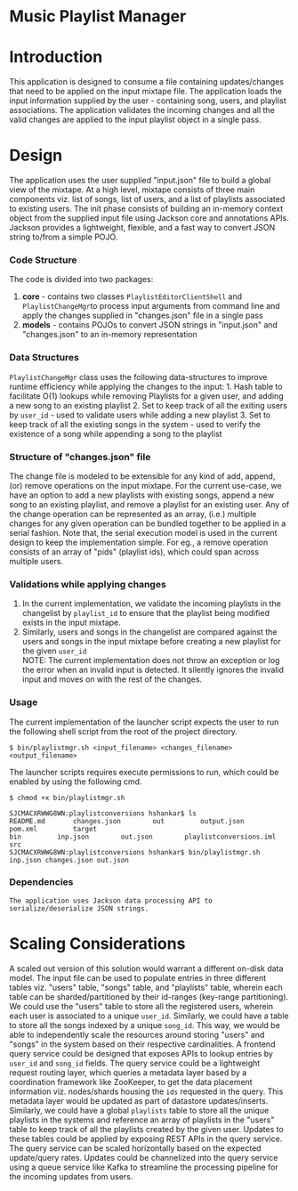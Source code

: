 # Music Playlist Manager
# Introduction
This application is designed to consume a file containing updates/changes that need to be applied on the input 
mixtape file. The application loads the input information supplied by the user - containing song, users, and playlist 
associations. The application validates the incoming changes and all the valid changes are applied to the input 
playlist object in a single pass. 

# Design

The application uses the user supplied "input.json" file to build a global view of the 
 mixtape. At a high level, mixtape consists of three main components viz. list of songs, list of users,
 and a list of playlists associated to existing users. The init phase consists of building an
 in-memory context object from the supplied input file using Jackson core and annotations APIs.
 Jackson provides a lightweight, flexible, and a fast way to convert JSON string to/from a simple POJO.
 
### **Code Structure**
    
   The code is divided into two packages:
        
   1. **core** - contains two classes `PlaylistEditorClientShell` and `PlaylistChangeMgr`to process input 
     arguments from command line and apply the changes supplied in "changes.json" file in a single pass
   2. **models** - contains POJOs to convert JSON strings in "input.json" and "changes.json" to an in-memory
     representation
        
### **Data Structures** 

   `PlaylistChangeMgr` class uses the following data-structures to improve runtime efficiency 
    while applying the changes to the input:
    1. Hash table to facilitate O(1) lookups while removing Playlists for a given user, and adding a new song to an existing playlist
    2. Set to keep track of all the exiting users by `user_id` - used to validate users while 
    adding a new playlist
    3. Set to keep track of all the existing songs in the system - used to verify the existence of a song while appending a song to the playlist

### **Structure of "changes.json" file**

   The change file is modeled to be extensible for any kind of add, append, (or) remove operations on the input mixtape.
     For the current use-case, we have an option to add a new playlists with existing songs, append a new song to an existing
     playlist, and remove a playlist for an existing user. Any of the change operation can be represented as an array, (i.e.)
     multiple changes for any given operation can be bundled together to be applied in a serial fashion. Note that, the serial execution
     model is used in the current design to keep the implementation simple. For eg., a remove operation consists of an array of "pids" (playlist ids), which could span across multiple users.
     
### **Validations while applying changes**

   1. In the current implementation, we validate the incoming playlists in the changelist by `playlist_id` to ensure 
    that the playlist being modified exists in the input mixtape. 
   2. Similarly, users and songs in the changelist are compared against the users and songs in the input mixtape before creating a new playlist for the given `user_id`  
    NOTE: The current implementation does not throw an exception or log the error when an invalid input is detected. It silently ignores the invalid input and moves on with the rest of the changes.  

### **Usage** 
 
   The current implementation of the launcher script expects the user to run the following shell script from the root of the project directory.
    
    $ bin/playlistmgr.sh <input_filename> <changes_filename> <output_filename>
    
   The launcher scripts requires execute permissions to run, which could be enabled by using the following cmd.
    
    $ chmod +x bin/playlistmgr.sh
 
    SJCMACXRWWG8WN:playlistconversions hshankar$ ls
    README.md		changes.json		out			output.json		pom.xml			target
    bin			inp.json		out.json		playlistconversions.iml	src
    SJCMACXRWWG8WN:playlistconversions hshankar$ bin/playlistmgr.sh inp.json changes.json out.json
 
 ### **Dependencies** 
 
    The application uses Jackson data processing API to serialize/deserialize JSON strings.
    

# Scaling Considerations

A scaled out version of this solution would warrant a different on-disk data model. The input file can be used to populate entries in three different
tables viz. "users" table, "songs" table, and "playlists" table, wherein each table can be sharded/partitioned by their id-ranges (key-range partitioning). 
We could use the "users" table to store all the registered users, wherein each user is associated to a unique `user_id`. Similarly, we could have a table to 
store all the songs indexed by a unique `song_id`. 
This way, we would be able to independently scale the resources around storing "users" and "songs" in the system based on their respective cardinalities. A frontend query service could be designed that exposes APIs to lookup entries by `user_id` and `song_id` fields.
The query service could be a lightweight request routing layer, which queries a metadata layer based by a coordination framework like ZooKeeper, to get the data placement information viz. nodes/shards housing the `ids` requested in the query.
This metadata layer would be updated as part of datastore updates/inserts. Similarly, we could have a global `playlists` table to store all the unique playlists in the systems and reference an array of playlists in the "users" table to keep track 
 of all the playlists created by the given user. Updates to these tables could be applied by exposing REST APIs in the query service.
 The query service can be scaled horizontally based on the expected update/query rates. Updates could be channelized into the query service using a queue service like Kafka to 
 streamline the processing pipeline for the incoming updates from users. 
 
  
 
 
